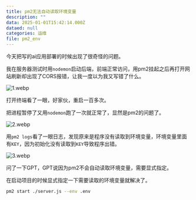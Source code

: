 ```yaml
---
title: pm2无法自动读取环境变量
description: ""
data: 2025-01-01T15:42:14.000Z
dataed: null
categories: 运维
file: pm2_env
---
```


今天把写的ai应用部署的时候出现了很奇怪的问题。

我在服务器测试时用`nodemon`启动后端，前端正常访问，用pm2挂起之后再打开网站刷新却出现了CORS报错，让我一度以为我又写错了什么。

![1.webp](/image/pm2_env/1.webp)

打开终端看了一眼，好家伙，重启一百多次。

把进程暂停了又用`nodemon`跑了一次就正常了，显然是pm2的问题了。

![2.webp](/image/pm2_env/2.webp)

用`pm2 logs`看了一眼日志，发现原来是程序没有读取到环境变量，环境变量里面有`KEY`，因为初始化没有读取到`KEY`导致程序出错。

![3.webp](/image/pm2_env/3.webp)

问了一下GPT，GPT说因为pm2不会自动读取环境变量，需要显式指定。

在启动项目的时候显式指定一下需要读取的环境变量就解决了。

``` bash
pm2 start ./server.js --env .env
```
